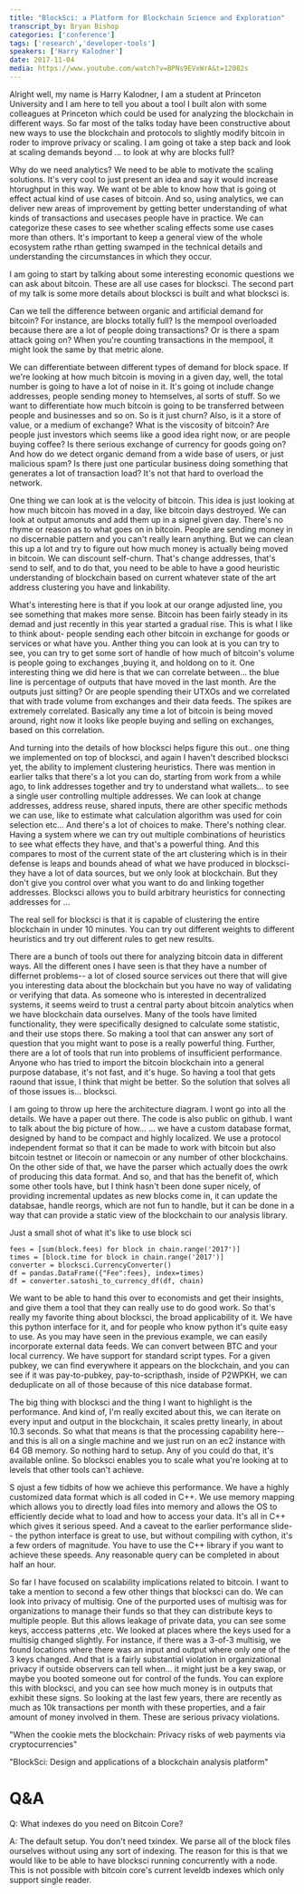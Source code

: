 ```yaml
---
title: "BlockSci: a Platform for Blockchain Science and Exploration"
transcript_by: Bryan Bishop
categories: ['conference']
tags: ['research','developer-tools']
speakers: ['Harry Kalodner']
date: 2017-11-04
media: https://www.youtube.com/watch?v=BPNs9EVxWrA&t=12082s
---
```

Alright well, my name is Harry Kalodner, I am a student at Princeton University and I am here to tell you about a tool I built alon with some colleagues at Princeton which could be used for analyzing the blockchain in different ways. So far most of the talks today have been constructive about new ways to use the blockchain and protocols to slightly modify bitcoin in roder to improve privacy or scaling. I am going ot take a step back and look at scaling demands beyond ... to look at why are blocks full?

Why do we need analytics? We need to be able to motivate the scaling solutions. It's very cool to just present an idea and say it would increase htorughput in this way. We want ot be able to know how that is going ot effect actual kind of use cases of bitcoin. And so, using analytics, we can deliver new areas of improvement by getting better understanding of what kinds of transactions and usecases people have in practice. We can categorize these cases to see whether scaling effects some use cases more than others. It's important to keep a general view of the whole ecosystem rathe rthan getting swamped in the technical details and understanding the circumstances in which they occur.

I am going to start by talking about some interesting economic questions we can ask about bitcoin. These are all use cases for blocksci. The second part of my talk is some more details about blocksci is built and what blocksci is.

Can we tell the difference between organic and artificial demand for bitcoin? For instance, are blocks totally full? Is the mempool overloaded because there are a lot of people doing transactions? Or is there a spam attack going on? When you're counting transactions in the mempool, it might look the same by that metric alone.

We can differentiate between different types of demand for block space. If we're looking at how much bitcoin is moving in a given day, well, the total number is going to have a lot of noise in it. It's going ot include change addresses, people sending money to htemselves, al sorts of stuff. So we want to differentiate how much bitcoin is going to be transferred between people and businesses and so on. So is it just churn? Also, is it a store of value, or a medium of exchange? What is the viscosity of bitcoin? Are people just investors which seems like a good idea right now, or are people buying coffee? Is there serious exchange of currency for goods going on? And how do we detect organic demand from a wide base of users, or just malicious spam? Is there just one particular business doing something that generates a lot of transaction load? It's not that hard to overload the network.

One thing we can look at is the velocity of bitcoin. This idea is just looking at how much bitcoin has moved in a day, like bitcoin days destroyed. We can look at output amonuts and add them up in a signel given day. There's no rhyme or reason as to what goes on in bitcoin. People are sending money in no discernable pattern and you can't really learn anything. But we can clean this up a lot and try to figure out how much money is actually being moved in bitcoin. We can discount self-churn. That's change addresses, that's send to self, and to do that, you need to be able to have a good heuristic understanding of blockchain based on current whatever state of the art address clustering you have and linkability.

What's interesting here is that if you look at our orange adjusted line, you see something that makes more sense. Bitcoin has been fairly steady in its demad and just recently in this year started a gradual rise. This is what I like to think about- people sending each other bitcoin in exchange for goods or services or what have you. Anther thing you can look at is you can try to see, you can try to get some sort of handle of how much of bitcoin's volume is people going to exchanges ,buying it, and holdong on to it. One interesting thing we did here is that we can correlate between... the blue line is percentage of outputs that have moved in the last month. Are the outputs just sitting? Or are people spending their UTXOs and we correlated that with trade volume from exchanges and their data feeds. The spikes are extremely correlated. Basically any time a lot of bitcoin is being moved around, right now it looks like people buying and selling on exchanges, based on this correlation.

And turning into the details of how blocksci helps figure this out.. one thing we implemented on top of blocksci, and again I haven't described blocksci yet, the ability to implement clustering heuristics. There was mention in earlier talks that there's a lot you can do, starting from work from a while ago, to link addresses together and try to understand what wallets... to see a single user controlling multiple addresses. We can look at change addresses, address reuse, shared inputs, there are other specific methods we can use, like to estimate what calculation algorithm was used for coin selection etc... And there's a lot of choices to make. There's nothing clear. Having a system where we can try out multiple combinations of heuristics to see what effects they have, and that's a powerful thing. And this compares to most of the current state of the art clustering which is in their defense is leaps and bounds ahead of what we have produced in blocksci- they have a lot of data sources, but we only look at blockchain. But they don't give you control over what you want to do and linking together addresses. Blocksci allows you to build arbitrary heuristics for connecting addresses for ...

The real sell for blocksci is that it is capable of clustering the entire blockchain in under 10 minutes. You can try out different weights to different heuristics and try out different rules to get new results.

There are a bunch of tools out there for analyzing bitcoin data in different ways. All the different ones I have seen is that they have a number of differnet problems-- a lot of closed source services out there that will give you interesting data about the blockchain but you have no way of validating or verifying that data. As someone who is interested in decentralized systems, it seems weird to trust a central party about bitcoin analytics when we have blockchain data ourselves. Many of the tools have limited functionality, they were specifically designed to calculate some statistic, and their use stops there. So making a tool that can answer any sort of question that you might want to pose is a really powerful thing. Further, there are a lot of tools that run into problems of insufficient performance. Anyone who has tried to import the bitcoin blockchain into a general purpose database, it's not fast, and it's huge. So having a tool that gets raound that issue, I think that might be better. So the solution that solves all of those issues is... blocksci.

I am going to throw up here the architecture diagram. I wont go into all the details. We have a paper out there. The code is also public on github. I want to talk about the big picture of how... ... we have a custom database format, designed by hand to be compact and highly localized. We use a protocol independent format so that it can be made to work with bitcoin but also bitcoin testnet or litecoin or namecoin or any number of other blockchains. On the other side of that, we have the parser which actually does the owrk of producing this data format. And so, and that has the benefit of, which some other tools have, but I think hasn't been done super nicely, of providing incremental updates as new blocks come in, it can update the databsae, handle reorgs, which are not fun to handle, but it can be done in a way that can provide a static view of the blockchain to our analysis library.

Just a small shot of what it's like to use block sci

    fees = [sum(block.fees) for block in chain.range('2017')]
    times = [block.time for block in chain.range('2017')]
    converter = blocksci.CurrencyConverter()
    df = pandas.DataFrame({"Fee":fees}, index=times)
    df = converter.satoshi_to_currency_df(df, chain)

We want to be able to hand this over to economists and get their insights, and give them a tool that they can really use to do good work. So that's really my favorite thing about blocksci, the broad applicability of it. We have this python interface for it, and for people who know python it's quite easy to use. As you may have seen in the previous example, we can easily incorporate external data feeds. We can convert between BTC and your local currency. We have support for standard script types. For a given pubkey, we can find everywhere it appears on the blockchain, and you can see if it was pay-to-pubkey, pay-to-scripthash, inside of P2WPKH, we can deduplicate on all of those because of this nice database format.

The big thing with blocksci and the thing I want to highlight is the performance. And kind of, I'm really excited about this, we can iterate on every input and output in the blockchain, it scales pretty linearly, in about 10.3 seconds. So what that means is that the processing capability here-- and this is all on a single machine and we just run on an ec2 instance with 64 GB memory. So nothing hard to setup. Any of you could do that, it's available online. So blocksci enables you to scale what you're looking at to levels that other tools can't achieve.

S ojust a few tidbits of how we achieve this performance. We have a highly customized data format which is all coded in C++. We use memory mapping which allows you to directly load files into memory and allows the OS to efficiently decide what to load and how to access your data. It's all in C++ which gives it serious speed. And a caveat to the earlier performance slide-- the python interface is great to use, but without compiling with cython, it's a few orders of magnitude. You have to use the C++ library if you want to achieve these speeds. Any reasonable query can be completed in about half an hour.

So far I have focused on scalability implications related to bitcoin. I want to take a mention to second a few other things that blocksci can do. We can look into privacy of multisig. One of the purported uses of multisig was for organizations to manage their funds so that they can distribute keys to multiple people. But this allows leakage of private data, you can see some keys, acccess patterns ,etc. We looked at places where the keys used for a multisig changed slightly. For instance, if there was a 3-of-3 multisig, we found locations where there was an input and output where only one of the 3 keys changed. And that is a fairly substantial violation in organizational privacy if outside observers can tell when... it might just be a key swap, or maybe you booted someone out for control of the funds. You can explore this with blocksci, and you can see how much money is in outputs that exhibit these signs. So looking at the last few years, there are recently as much as 10k transactions per month with these properties, and a fair amount of money involved in them. These are serious privacy violations.

"When the cookie mets the blockchain: Privacy risks of web payments via cryptocurrencies"

"BlockSci: Design and applications of a blockchain analysis platform"

# Q&A

Q: What indexes do you need on Bitcoin Core?

A: The default setup. You don't need txindex. We parse all of the block files ourselves without using any sort of indexing. The reason for this is that we would like to be able to have blocksci running concurrently with a node. This is not possible with bitcoin core's current leveldb indexes which only support single reader.

